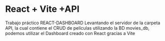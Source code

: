# React + Vite +API

Trabajo práctico REACT-DASHBOARD
Levantando el servidor de la carpeta API, la cual contiene el CRUD de películas utilizando la BD movies_db, podemos utilizar el Dashboard creado con React gracias a Vite
